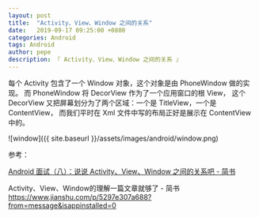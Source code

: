 ```yaml
---
layout: post
title:  "Activity、View、Window 之间的关系"
date:   2019-09-17 09:25:00 +0800
categories: Android
tags: Android
author: pepe
description: 『 Activity、View、Window 之间的关系 』
---
```


每个 Activity 包含了一个 Window 对象，这个对象是由 PhoneWindow 做的实现。
而 PhoneWindow 将 DecorView 作为了一个应用窗口的根 View，
这个 DecorView 又把屏幕划分为了两个区域：一个是 TitleView，一个是 ContentView，
而我们平时在 Xml 文件中写的布局正好是展示在 ContentView 中的。

![window]({{ site.baseurl }}/assets/images/android/window.png)


参考：

[Android 面试（八）：说说 Activity、View、Window 之间的关系吧 - 简书](https://www.jianshu.com/p/d7853c4aba9c)

Activity、View、Window的理解一篇文章就够了 - 简书
https://www.jianshu.com/p/5297e307a688?from=message&isappinstalled=0














